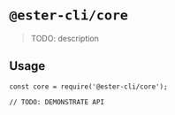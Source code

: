 # `@ester-cli/core`

> TODO: description

## Usage

```
const core = require('@ester-cli/core');

// TODO: DEMONSTRATE API
```
